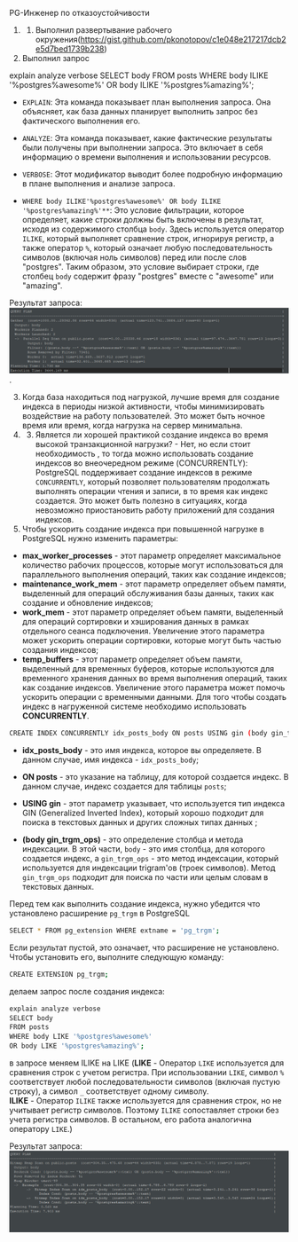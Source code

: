 PG-Инженер по отказоустойчивости
1. 1. Выполнил развертывание рабочего окружения(https://gist.github.com/pkonotopov/c1e048e217217dcb2e5d7bed1739b238)
2.  Выполнил запрос 

explain analyze verbose
SELECT body 
FROM posts 
WHERE body ILIKE '%postgres%awesome%'
OR body ILIKE '%postgres%amazing%';

- `EXPLAIN`: Эта команда показывает план выполнения запроса. Она объясняет, как база данных планирует выполнить запрос без фактического выполнения его.
    
- `ANALYZE`: Эта команда показывает, какие фактические результаты были получены при выполнении запроса. Это включает в себя информацию о времени выполнения и использовании ресурсов.
    
- `VERBOSE`: Этот модификатор выводит более подробную информацию в плане выполнения и анализе запроса.
-  `WHERE body ILIKE'%postgres%awesome%' OR body ILIKE '%postgres%amazing%'**`: Это условие фильтрации, которое определяет, какие строки должны быть включены в результат, исходя из содержимого столбца `body`. Здесь используется оператор `ILIKE`, который выполняет сравнение строк, игнорируя регистр, а также оператор `%`, который означает любую последовательность символов (включая ноль символов) перед или после слов "postgres". Таким образом, это условие выбирает строки, где столбец `body` содержит фразу "postgres" вместе с "awesome" или "amazing". 

Результат запроса:
![Untitled](https://github.com/Rizikkz/PG/blob/main/image/2.png).

3. Когда база находиться под нагрузкой, лучшие время для создание индекса в периоды низкой активности, чтобы минимизировать воздействие на работу пользователей. Это может быть ночное время или время, когда нагрузка на сервер минимальна.
4. 3. Является ли хорошей практикой создание индекса во время высокой транзакционной нагрузки? - Нет, но если стоит необходимость , то тогда можно использовать создание индексов во внеочередном режиме (CONCURRENTLY): PostgreSQL поддерживает создание индексов в режиме `CONCURRENTLY`, который позволяет пользователям продолжать выполнять операции чтения и записи, в то время как индекс создается. Это может быть полезно в ситуациях, когда невозможно приостановить работу приложений для создания индексов.
5.  Чтобы ускорить создание индекса при повышенной нагрузке в PostgreSQL нужно изменить параметры: 
- **max_worker_processes** -  этот параметр определяет максимальное количество рабочих процессов, которые могут использоваться для параллельного выполнения операций, таких как создание индексов;
- **maintenance_work_mem** - этот параметр определяет объем памяти, выделенный для операций обслуживания базы данных, таких как создание и обновление индексов;
- **work_mem** - этот параметр определяет объем памяти, выделенный для операций сортировки и хэширования данных в рамках отдельного сеанса подключения. Увеличение этого параметра может ускорить операции сортировки, которые могут быть частью создания индексов;
- **temp_buffers** - этот параметр определяет объем памяти, выделенный для временных буферов, которые используются для временного хранения данных во время выполнения операций, таких как создание индексов. Увеличение этого параметра может помочь ускорить операции с временными данными.
Для того чтобы создать индекс  в нагруженной системе необходимо использовать **CONCURRENTLY**.

```bash
CREATE INDEX CONCURRENTLY idx_posts_body ON posts USING gin (body gin_trgm_ops);
```
- **idx_posts_body** - это имя индекса, которое вы определяете. В данном случае, имя индекса - `idx_posts_body`;
    
- **ON posts** - это указание на таблицу, для которой создается индекс. В данном случае, индекс создается для таблицы `posts`;
    
- **USING gin** - этот параметр указывает, что используется тип индекса GIN (Generalized Inverted Index), который хорошо подходит для поиска в текстовых данных и других сложных типах данных ;
    
- **(body gin_trgm_ops)** - это определение столбца и метода индексации. В этой части, `body` - это имя столбца, для которого создается индекс, а `gin_trgm_ops` - это метод индексации, который используется для индексации trigram'ов (троек символов). Метод `gin_trgm_ops` подходит для поиска по части или целым словам в текстовых данных.

Перед тем как выполнить создание индекса, нужно убедится что установлено расширение `pg_trgm`  в PostgreSQL

```bash
SELECT * FROM pg_extension WHERE extname = 'pg_trgm';
```
Если результат пустой, это означает, что расширение не установлено. Чтобы установить его, выполните следующую команду:

```bash
CREATE EXTENSION pg_trgm;
```

делаем запрос после создания индекса:

```bash
explain analyze verbose
SELECT body
FROM posts
WHERE body LIKE '%postgres%awesome%'
OR body LIKE '%postgres%amazing%';
```

в запросе меняем ILIKE на LIKE (**LIKE** - Оператор `LIKE` используется для сравнения строк с учетом регистра. При использовании `LIKE`, символ `%` соответствует любой последовательности символов (включая пустую строку), а символ `_` соответствует одному символу.    
**ILIKE** - Оператор `ILIKE` также используется для сравнения строк, но не учитывает регистр символов. Поэтому `ILIKE` сопоставляет строки без учета регистра символов. В остальном, его работа аналогична оператору `LIKE`.)

Результат запроса:
![Untitled](https://github.com/Rizikkz/PG/blob/main/image/3.png)
